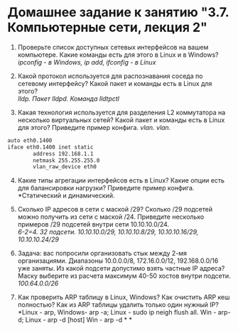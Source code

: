 # Домашнее задание к занятию "3.7. Компьютерные сети, лекция 2"

1. Проверьте список доступных сетевых интерфейсов на вашем компьютере. Какие команды есть для этого в Linux и в Windows?   
*ipconfig - в Windows, ip add, ifconfig - в Linux*

2. Какой протокол используется для распознавания соседа по сетевому интерфейсу? Какой пакет и команды есть в Linux для этого?   
*lldp. Пакет lldpd. Команда lldtpctl*

3. Какая технология используется для разделения L2 коммутатора на несколько виртуальных сетей? Какой пакет и команды есть в Linux для этого? Приведите пример конфига.   *vlan. vlan.*   
```bash
auto eth0.1400
iface eth0.1400 inet static
        address 192.168.1.1
        netmask 255.255.255.0
        vlan_raw_device eth0
```   

4. Какие типы агрегации интерфейсов есть в Linux? Какие опции есть для балансировки нагрузки? Приведите пример конфига.   
*Статический и динамический.

5. Сколько IP адресов в сети с маской /29? Сколько /29 подсетей можно получить из сети с маской /24. Приведите несколько примеров /29 подсетей внутри сети 10.10.10.0/24.   
*6-2=4. 32 подсети. 10.10.10.0/29, 10.10.10.8/29, 10.10.10.16/29, 10.10.10.24/29*

6. Задача: вас попросили организовать стык между 2-мя организациями. Диапазоны 10.0.0.0/8, 172.16.0.0/12, 192.168.0.0/16 уже заняты. Из какой подсети допустимо взять частные IP адреса? Маску выберите из расчета максимум 40-50 хостов внутри подсети.   
*100.64.0.0/26*

7. Как проверить ARP таблицу в Linux, Windows? Как очистить ARP кеш полностью? Как из ARP таблицы удалить только один нужный IP?   
*Linux - arp, Windows- arp -a; Linux - sudo ip neigh flush all. Win - arp-d; Linux - arp -d [host] Win - arp -d *  *   
